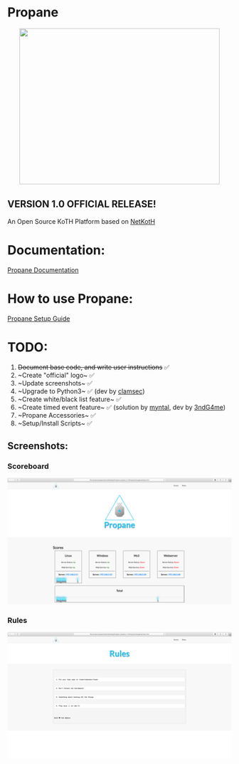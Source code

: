 # Propane

<p align="center">
<img src="https://raw.githubusercontent.com/InjectionSoftwareDevelopment/Propane/master/propane-logo.png" width=450px height=350px/>
</p>


## VERSION 1.0 OFFICIAL RELEASE!

An Open Source KoTH Platform based on [NetKotH](https://github.com/NetKotH/netkoth-python)


# Documentation:
[Propane Documentation](https://github.com/InjectionSoftwareDevelopment/Propane/blob/master/doc/markdown/)



# How to use Propane:
[Propane Setup Guide](https://github.com/InjectionSoftwareDevelopment/Propane/blob/master/doc/markdown/propane_setup.md)


# TODO:
1. ~~Document base code, and write user instructions~~ ✅
2. ~Create "official" logo~ ✅
3. ~Update screenshots~ ✅
4. ~Upgrade to Python3~ ✅ (dev by [clamsec](https://github.com/ClamSec))
5. ~Create white/black list feature~ ✅
6. ~Create timed event feature~ ✅ (solution by [myntal](https://github.com/Myntal), dev by [3ndG4me](https://github.com/3ndG4me))
7. ~Propane Accessories~ ✅
9. ~Setup/Install Scripts~ ✅




## Screenshots:

### Scoreboard

<img src="https://raw.githubusercontent.com/InjectionSoftwareDevelopment/Propane/master/scoreboard.png">

### Rules

<img src="https://raw.githubusercontent.com/InjectionSoftwareDevelopment/Propane/master/rules.png">
